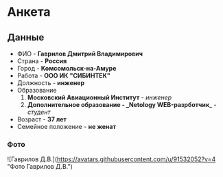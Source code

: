 # **Анкета** 

## **Данные**
- ФИО - __Гаврилов Дмитрий Владимирович__
- Страна - **Россия**
- Город - **Комсомольск-на-Амуре**
- Работа - **ООО ИК "СИБИНТЕК"**
- Должность - **инженер**
- Образование 
  1. **Московский Авиационный Институт** - *инженер*
  2. **Дополнительное образование - _Netology WEB-разрботчик**_ - _студент_
- Возраст - **37 лет**
- Семейное положение - **не женат**

### **Фото**

![Гаврилов Д.В.]​(https://avatars.githubusercontent.com/u/91532052?v=4 "Фото Гаврилов Д.В.")

